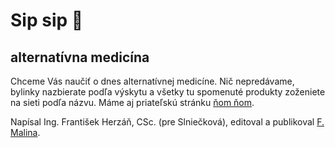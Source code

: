 # Sip sip 🌿

## alternatívna medicína

Chceme Vás naučiť o dnes alternatívnej medicíne.
Nič nepredávame, bylinky nazbierate podľa výskytu a všetky tu spomenuté produkty
zoženiete na sieti podľa názvu. Máme aj priateľskú stránku [ňom ňom](/nom/).

Napísal Ing. František Herzáň, CSc. (pre Slniečková), editoval a publikoval [F. Malina](/fm/).
